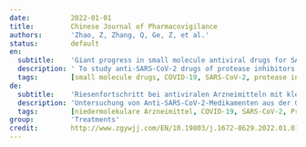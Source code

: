 ```yaml
---
date:          2022-01-01
title:         Chinese Journal of Pharmacovigilance
authors:       'Zhao, Z, Zhang, Q, Ge, Z, et al.'
status:        default
en:
  subtitle:    'Giant progress in small molecule antiviral drugs for SARS-CoV-2'
  description: ' To study anti-SARS-CoV-2 drugs of protease inhibitors and RNA-dependent RNA polymerase inhibitors. Methods The mechanism of action, pharmacokinetics and clinical trials of two kind of drugs are reviewed. Small molecule drugs have the advantages of easy absorption, small molecular volume, ability to penetrate cell membrane, and easy large-scale industrial production, which are the focus of drug research and development. In the small-molecule drugs for SARS-CoV-2, breakthroughs have been made in protease inhibitors (such as Paxlovid) that target the viral protein splicing step and RNA-dependent RNA polymerase inhibitors (such as molnupiravir). It is expected that these drugs can be widely used in early treatment in the future to reduce the rate of severe illness and mortality. '
  tags:        [small molecule drugs, COVID-19, SARS-CoV-2, protease inhibitor, polymerase inhibitor, clinical trials]
de:
  subtitle:    'Riesenfortschritt bei antiviralen Arzneimitteln mit kleinen Molekülen gegen SARS-CoV-2'
  description: 'Untersuchung von Anti-SARS-CoV-2-Medikamenten aus der Gruppe der Proteaseinhibitoren und der RNA-abhängigen RNA-Polymerase-Inhibitoren. Methoden Der Wirkmechanismus, die Pharmakokinetik und die klinischen Versuche von zwei Arten von Medikamenten werden überprüft. Kleinmolekulare Arzneimittel haben den Vorteil, dass sie leicht absorbiert werden können, ein kleines Molekülvolumen haben, die Zellmembran durchdringen können und leicht in großem Maßstab industriell hergestellt werden können, was den Schwerpunkt der Arzneimittelforschung und -entwicklung bildet. Bei den niedermolekularen Arzneimitteln gegen SARS-CoV-2 wurden Durchbrüche bei den Proteaseinhibitoren (z. B. Paxlovid), die auf den viralen Proteinspleißschritt abzielen, und den RNA-abhängigen RNA-Polymerase-Inhibitoren (z. B. Molnupiravir) erzielt. Es wird erwartet, dass diese Medikamente in Zukunft in der Frühbehandlung eingesetzt werden können, um die Rate der schweren Erkrankungen und der Sterblichkeit zu senken.' 
  tags:        [niedermolekulare Arzneimittel, COVID-19, SARS-CoV-2, Protease-Inhibitor, Polymerase-Inhibitor, Klinische Studien]
group:         'Treatments'
credit:        http://www.zgywjj.com/EN/10.19803/j.1672-8629.2022.01.01
---
```

